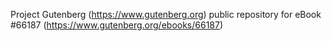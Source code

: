 Project Gutenberg (https://www.gutenberg.org) public repository for
eBook #66187 (https://www.gutenberg.org/ebooks/66187)
